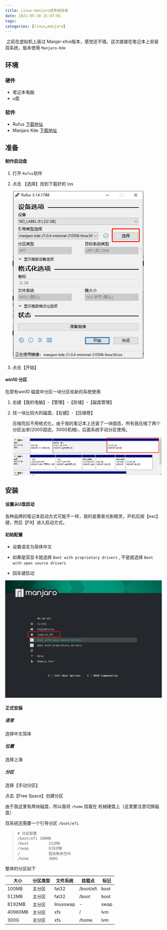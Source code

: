 ```yaml
---
title: Linux-manjaro双系统安装
date: 2021-05-10 15:47:01
tags:
categories: [linux,manjaro]
---
```


​	之前在虚拟机上装过 Manjar-xfce版本，感觉还不错。这次直接在笔记本上安装双系统，版本使用 `Manjaro-Kde`

<!-- more -->
## 环境
### 硬件

- 笔记本电脑
- u盘

### 软件

- Rufus	[下载地址](https://rufus.ie/zh/)
- Manjaro Kde [下载地址](https://manjaro.org/downloads/official/kde/)

## 准备

####  制作启动盘

1. 打开 `Rufus`软件

2. 点击 【选择】找到下载好的 ios

   ![](linux-manjaro/1.png)

3. 点击【开始】

#### win10 分区

在原有win10 磁盘中分区一块分区给新的系统使用

1. 右键【我的电脑】-【管理】-【存储】-【磁盘管理】

2. 找一块比较大的磁盘，【右键】-【压缩卷】

   压缩完后不用格式化，由于我的笔记本上还装了一块固态，所有我压缩了两个分区出来(200G固态，300G机械)，后面系统手动分区使用。

   ![](linux-manjaro/2.png)

## 安装

#### 设置从U盘启动

各种品牌的笔记本启动方式可能不一样，我的是惠普光影精灵，开机后按【esc】键，然后【F9】进入启动方式。

#### 初始配置

- 设置语言为简体中文

- 如果是双显卡就选择 `Boot with proprietary drivers` , 不是就选择 `Boot with open source drivers`

- 回车键启动



<img src="linux-manjaro/3.png" style="zoom:75%;" />



#### 正式安装

##### 语言

选择中文简体

##### 位置

选择上海

##### 分区

选择【手动分区】

点击【Free Space】创建分区

由于我这里有两块磁盘，所以我将 `/home` 挂载在 机械硬盘上（这里要注意切换磁盘）

双系统还需要一个引导分区 `/boot/efi`

> ```
> # 分区配置
> /boot/efi	100MB
> /boot 		512MB 		
> /swap 		8192MB 		
> / 			固态剩余空间 	
> /home 		300G 		
> ```

整体的分区如下

| 大小    | 分区类型 | 文件系统  | **挂载点** | **标记** |
| ------- | -------- | --------- | ---------- | -------- |
| 100MB   | 主分区   | fat32     | /boot/efi  | boot     |
| 512MB   | 主分区   | fat32     | /boot      | boot     |
| 8192MB  | 主分区   | linuxswap | -          | swap     |
| 40960MB | 主分区   | xfs       | /          | lvm      |
| 300G    | 主分区   | xfs       | /home      | lvm      |

